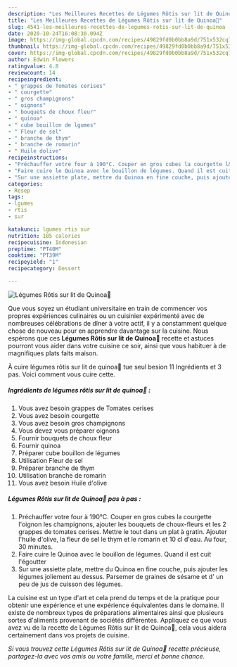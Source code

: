 ```yaml
---
description: "Les Meilleures Recettes de Légumes Rôtis sur lit de Quinoa🌿"
title: "Les Meilleures Recettes de Légumes Rôtis sur lit de Quinoa🌿"
slug: 4541-les-meilleures-recettes-de-legumes-rotis-sur-lit-de-quinoa
date: 2020-10-24T16:08:30.094Z
image: https://img-global.cpcdn.com/recipes/49829fd0b0bb8a9d/751x532cq70/legumes-rotis-sur-lit-de-quinoa🌿-photo-principale-de-la-recette.jpg
thumbnail: https://img-global.cpcdn.com/recipes/49829fd0b0bb8a9d/751x532cq70/legumes-rotis-sur-lit-de-quinoa🌿-photo-principale-de-la-recette.jpg
cover: https://img-global.cpcdn.com/recipes/49829fd0b0bb8a9d/751x532cq70/legumes-rotis-sur-lit-de-quinoa🌿-photo-principale-de-la-recette.jpg
author: Edwin Flowers
ratingvalue: 4.8
reviewcount: 14
recipeingredient:
- " grappes de Tomates cerises"
- " courgette"
- " gros champignons"
- " oignons"
- " bouquets de choux fleur"
- " quinoa"
- " cube bouillon de lgumes"
- " Fleur de sel"
- " branche de thym"
- " branche de romarin"
- " Huile dolive"
recipeinstructions:
- "Préchauffer votre four à 190°C. Couper en gros cubes la courgette l&#39;oignon les champignons, ajouter les bouquets de choux-fleurs et les 2 grappes de tomates cerises. Mettre le tout dans un plat à gratin. Ajouter l&#39;huile d&#39;olive, la fleur de sel le thym et le romarin et 10 cl d&#39;eau. Au four, 30 minutes."
- "Faire cuire le Quinoa avec le bouillon de légumes. Quand il est cuit l&#39;égoutter"
- "Sur une assiette plate, mettre du Quinoa en fine couche, puis ajouter les légumes joliement au dessus. Parsemer de graines de sésame et d&#39; un peu de jus de cuisson des légumes."
categories:
- Resep
tags:
- lgumes
- rtis
- sur

katakunci: lgumes rtis sur 
nutrition: 185 calories
recipecuisine: Indonesian
preptime: "PT40M"
cooktime: "PT39M"
recipeyield: "1"
recipecategory: Dessert

---
```



![Légumes Rôtis sur lit de Quinoa🌿](https://img-global.cpcdn.com/recipes/49829fd0b0bb8a9d/751x532cq70/legumes-rotis-sur-lit-de-quinoa🌿-photo-principale-de-la-recette.jpg)

Que vous soyez un étudiant universitaire en train de commencer vos propres expériences culinaires ou un cuisinier expérimenté avec de nombreuses célébrations de dîner à votre actif, il y a constamment quelque chose de nouveau pour en apprendre davantage sur la cuisine. Nous espérons que ces <strong> Légumes Rôtis sur lit de Quinoa🌿 </strong> recette et astuces pourront vous aider dans votre cuisine ce soir, ainsi que vous habituer à de magnifiques plats faits maison.

<!--inarticleads1-->

À cuire légumes rôtis sur lit de quinoa🌿 tue seul besion 11 Ingrédients et 3 pas. Voici comment vous cuire cette.

##### Ingrédients de légumes rôtis sur lit de quinoa🌿 :

1. Vous avez besoin  grappes de Tomates cerises
1. Vous avez besoin  courgette
1. Vous avez besoin  gros champignons
1. Vous devez vous préparer  oignons
1. Fournir  bouquets de choux fleur
1. Fournir  quinoa
1. Préparer  cube bouillon de légumes
1. Utilisation  Fleur de sel
1. Préparer  branche de thym
1. Utilisation  branche de romarin
1. Vous avez besoin  Huile d&#39;olive




<!--inarticleads2-->

##### Légumes Rôtis sur lit de Quinoa🌿 pas à pas :

1. Préchauffer votre four à 190°C. Couper en gros cubes la courgette l&#39;oignon les champignons, ajouter les bouquets de choux-fleurs et les 2 grappes de tomates cerises. Mettre le tout dans un plat à gratin. Ajouter l&#39;huile d&#39;olive, la fleur de sel le thym et le romarin et 10 cl d&#39;eau. Au four, 30 minutes.
1. Faire cuire le Quinoa avec le bouillon de légumes. Quand il est cuit l&#39;égoutter
1. Sur une assiette plate, mettre du Quinoa en fine couche, puis ajouter les légumes joliement au dessus. Parsemer de graines de sésame et d&#39; un peu de jus de cuisson des légumes.




<!--inarticleads1-->

<p>
La cuisine est un type d'art et cela prend du temps et de la pratique pour obtenir une expérience et une expérience équivalentes dans le domaine. Il existe de nombreux types de préparations alimentaires ainsi que plusieurs sortes d'aliments provenant de sociétés différentes. Appliquez ce que vous avez vu de la recette de Légumes Rôtis sur lit de Quinoa🌿, cela vous aidera certainement dans vos projets de cuisine.
</p>

<p>
<i>Si vous trouvez cette Légumes Rôtis sur lit de Quinoa🌿 recette précieuse, partagez-la avec vos amis ou votre famille, merci et bonne chance.</i>
</p>
